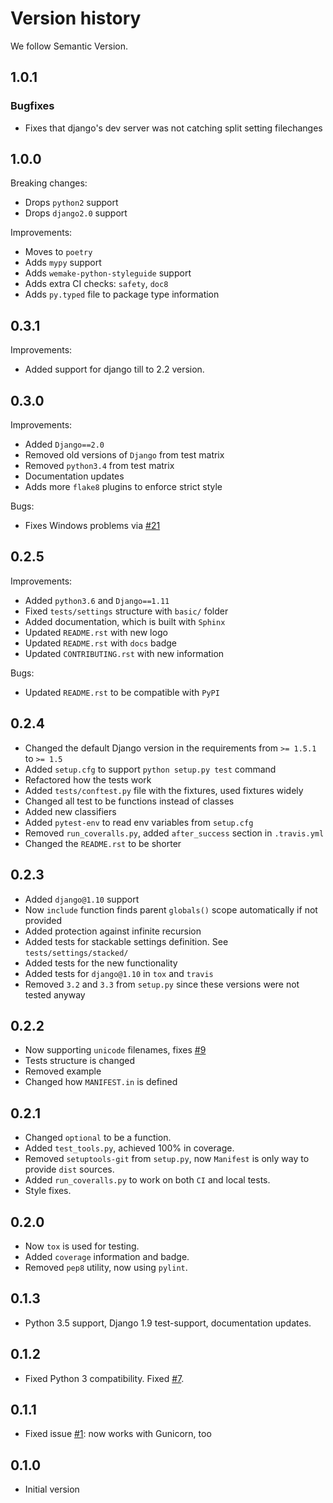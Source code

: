 # Version history

We follow Semantic Version.


## 1.0.1

### Bugfixes

- Fixes that django's dev server was not catching split setting filechanges


## 1.0.0

Breaking changes:

- Drops `python2` support
- Drops `django2.0` support

Improvements:

- Moves to `poetry`
- Adds `mypy` support
- Adds `wemake-python-styleguide` support
- Adds extra CI checks: `safety`, `doc8`
- Adds `py.typed` file to package type information


## 0.3.1

Improvements:

- Added support for django till to 2.2 version.


## 0.3.0

Improvements:

- Added `Django==2.0`
- Removed old versions of `Django` from test matrix
- Removed `python3.4` from test matrix
- Documentation updates
- Adds more `flake8` plugins to enforce strict style

Bugs:

- Fixes Windows problems via [#21](https://github.com/sobolevn/django-split-settings/pull/21)


## 0.2.5

Improvements:

- Added `python3.6` and `Django==1.11`
- Fixed `tests/settings` structure with `basic/` folder
- Added documentation, which is built with `Sphinx`
- Updated `README.rst` with new logo
- Updated `README.rst` with `docs` badge
- Updated `CONTRIBUTING.rst` with new information

Bugs:

- Updated `README.rst` to be compatible with `PyPI`


## 0.2.4

- Changed the default Django version in the requirements from `>= 1.5.1` to `>= 1.5`
- Added `setup.cfg` to support `python setup.py test` command
- Refactored how the tests work
- Added `tests/conftest.py` file with the fixtures, used fixtures widely
- Changed all test to be functions instead of classes
- Added new classifiers
- Added `pytest-env` to read env variables from `setup.cfg`
- Removed `run_coveralls.py`, added `after_success` section in `.travis.yml`
- Changed the `README.rst` to be shorter


## 0.2.3

- Added `django@1.10` support
- Now `include` function finds parent `globals()` scope automatically if not provided
- Added protection against infinite recursion
- Added tests for stackable settings definition. See `tests/settings/stacked/`
- Added tests for the new functionality
- Added tests for `django@1.10` in `tox` and `travis`
- Removed `3.2` and `3.3` from `setup.py` since these versions were not tested anyway


## 0.2.2

- Now supporting `unicode` filenames, fixes [#9](https://github.com/sobolevn/django-split-settings/issues/9)
- Tests structure is changed
- Removed example
- Changed how `MANIFEST.in` is defined


## 0.2.1

- Changed `optional` to be a function.
- Added `test_tools.py`, achieved 100% in coverage.
- Removed `setuptools-git` from `setup.py`, now `Manifest` is only way to provide `dist` sources.
- Added `run_coveralls.py` to work on both `CI` and local tests.
- Style fixes.


## 0.2.0

- Now `tox` is used for testing.
- Added `coverage` information and badge.
- Removed `pep8` utility, now using `pylint`.


## 0.1.3

- Python 3.5 support, Django 1.9 test-support, documentation updates.


## 0.1.2

- Fixed Python 3 compatibility. Fixed [#7](https://github.com/sobolevn/django-split-settings/issues/7).


## 0.1.1

- Fixed issue [#1](https://github.com/sobolevn/django-split-settings/issues/1): now works with Gunicorn, too


## 0.1.0

- Initial version
